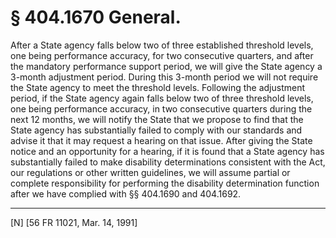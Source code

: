 # § 404.1670   General.

After a State agency falls below two of three established threshold levels, one being performance accuracy, for two consecutive quarters, and after the mandatory performance support period, we will give the State agency a 3-month adjustment period. During this 3-month period we will not require the State agency to meet the threshold levels. Following the adjustment period, if the State agency again falls below two of three threshold levels, one being performance accuracy, in two consecutive quarters during the next 12 months, we will notify the State that we propose to find that the State agency has substantially failed to comply with our standards and advise it that it may request a hearing on that issue. After giving the State notice and an opportunity for a hearing, if it is found that a State agency has substantially failed to make disability determinations consistent with the Act, our regulations or other written guidelines, we will assume partial or complete responsibility for performing the disability determination function after we have complied with §§ 404.1690 and 404.1692.



---

[N] [56 FR 11021, Mar. 14, 1991]




